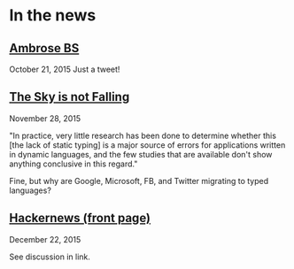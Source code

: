 In the news
===

[Ambrose BS](https://twitter.com/ambrosebs/status/657028792485961728)
---
October 21, 2015
Just a tweet!


[The Sky is not Falling](http://yogthos.net/posts/2015-11-28-TheSkyIsNotFalling.html)
---
November 28, 2015

"In practice, very little research has been done to determine whether this [the lack of static typing]
 is a major source of errors for applications written in dynamic languages,
 and the few studies that are available don't show anything conclusive in this regard."

Fine, but why are Google, Microsoft, FB, and Twitter migrating to typed languages?


[Hackernews (front page)](https://news.ycombinator.com/item?id=10773457)
---

December 22, 2015

See discussion in link.
